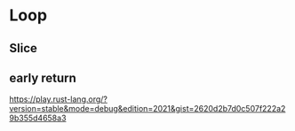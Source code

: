 # Loop

## Slice

 

## early return

https://play.rust-lang.org/?version=stable&mode=debug&edition=2021&gist=2620d2b7d0c507f222a29b355d4658a3